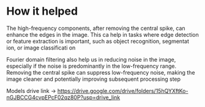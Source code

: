 # How it helped 

The high-frequency components, after removing the central spike, can enhance the edges in the image. This ca 	help in tasks where edge detection or feature extraction is important, such as object recognition, segmentat	ion, or image classificati on

Fourier domain filtering  also help us in reducing noise in the image, especially if the noise is predominantly in the low-frequency range. Removing the central spike can suppress low-frequency noise, making the image cleaner and potentially improving subsequent processing step

Models drive link  -> https://drive.google.com/drive/folders/15hQYXftKo-nGJBCCG4cvpEPcF02qz80P?usp=drive_link